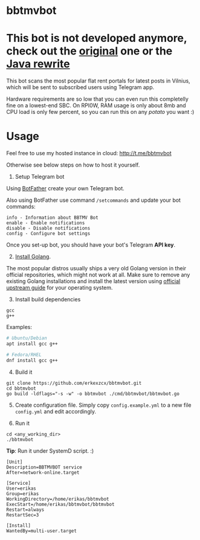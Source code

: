# bbtmvbot

# This bot is not developed anymore, check out the [original](https://github.com/erkexzcx/bbtmvbot) one or the [Java rewrite](https://github.com/joklek/rentbot)

This bot scans the most popular flat rent portals for latest posts in Vilnius, which will be sent to subscribed users using Telegram app.

Hardware requirements are so low that you can even run this completelly fine on a lowest-end SBC. On RPI0W, RAM usage is only about 8mb and CPU load is only few percent, so you can run this on any _potato_ you want :)

# Usage

Feel free to use my hosted instance in cloud: http://t.me/bbtmvbot

Otherwise see below steps on how to host it yourself.

1. Setup Telegram bot

Using [BotFather](https://t.me/BotFather) create your own Telegram bot.

Also using BotFather use command `/setcommands` and update your bot commands:
```
info - Information about BBTMV Bot
enable - Enable notifications
disable - Disable notifications
config - Configure bot settings
```
Once you set-up bot, you should have your bot's Telegram **API key**.

2. [Install Golang](https://golang.org/doc/install).

The most popular distros usually ships a very old Golang version in their official repositories, which might not work at all. Make sure to remove any existing Golang installations and install the latest version using [official upstream guide](https://golang.org/doc/install) for your operating system.

3. Install build dependencies
```
gcc
g++
```

Examples:
```bash
# Ubuntu/Debian
apt install gcc g++

# Fedora/RHEL
dnf install gcc g++
```

4. Build it
```
git clone https://github.com/erkexzcx/bbtmvbot.git
cd bbtmvbot
go build -ldflags="-s -w" -o bbtmvbot ./cmd/bbtmvbot/bbtmvbot.go
```

5. Create configuration file. Simply copy `config.example.yml` to a new file `config.yml` and edit accordingly.

6. Run it
```
cd <any_working_dir>
./bbtmvbot
```

**Tip**: Run it under SystemD script. :)
```
[Unit]
Description=BBTMVBOT service
After=network-online.target

[Service]
User=erikas
Group=erikas
WorkingDirectory=/home/erikas/bbtmvbot
ExecStart=/home/erikas/bbtmvbot/bbtmvbot
Restart=always
RestartSec=3

[Install]
WantedBy=multi-user.target
```
